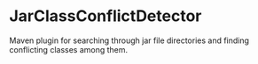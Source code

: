 # JarClassConflictDetector
Maven plugin for searching through jar file directories and finding conflicting classes among them. 

